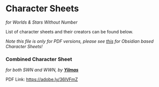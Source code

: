 # Character Sheets 
_for Worlds & Stars Without Number_

List of character sheets and their creators can be found below.

_Note this file is only for PDF versions, please see [this](https://) for Obsidian based Character Sheets!_


### Combined Character Sheet
_for both SWN and WWN, by [**Yilmas**](https://github.com/Yilmas)_

PDF Link: https://adobe.ly/36lVFmZ
